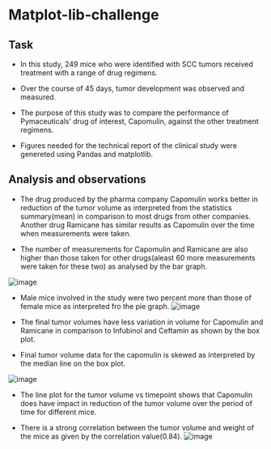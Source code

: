# Matplot-lib-challenge
## Task
- In this study, 249 mice who were identified with SCC tumors received treatment with a range of drug regimens.

 - Over the course of 45 days, tumor development was observed and measured. 
 
 - The purpose of this study was to compare the performance of Pymaceuticals’ drug of interest, Capomulin, against the other treatment regimens.


- Figures needed for the technical report of the clinical study were genereted using Pandas and matplotlib.

 ## Analysis and observations

  - The drug produced by the pharma company Capomulin works better in reduction of the tumor volume as interpreted from the statistics summary(mean) in comparison to most drugs from other companies. Another drug Ramicane has similar results as Capomulin over the time when measurements were taken. 

  - The number of measurements for Capomulin and Ramicane are also higher than those taken for other drugs(aleast 60 more measurements were taken for these two) as analysed by the bar graph.

  ![image](/module_5_starter_code/Matplot-lib-challenge/New%20folder/Screenshot%202023-06-15%20121356.png)

  - Male mice involved in the study were two percent more than those of female mice as interpreted fro the pie graph.
  ![image](/module_5_starter_code/Matplot-lib-challenge/New%20folder/Screenshot%202023-06-15%20121516.png)

  - The final tumor volumes have less variation in volume for Capomulin and Ramicane in comparison to Infubinol and Ceftamin as shown by the box plot.

  - Final tumor volume data for the capomulin is skewed as interpreted by the median line on the box plot.

  ![image](/module_5_starter_code/Matplot-lib-challenge/New%20folder/box.png)

  - The line plot for the tumor volume vs timepoint shows that Capomulin does have impact in reduction of the tumor volume over the period of time for different mice.
  
 - There is a strong correlation between the tumor volume and weight of the mice as given by the correlation value(0.84).
 ![image](/module_5_starter_code/Matplot-lib-challenge/New%20folder/correlation.png)